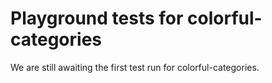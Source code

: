 # Playground tests for colorful-categories
We are still awaiting the first test run for colorful-categories.
